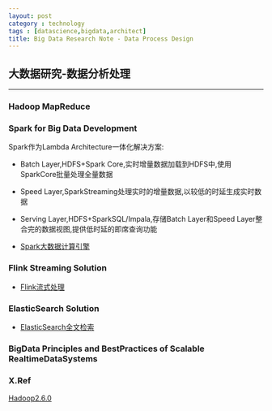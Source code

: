 ```yaml
---
layout: post
category : technology
tags : [datascience,bigdata,architect]
title: Big Data Research Note - Data Process Design
---
```


## 大数据研究-数据分析处理
------------------------------------------------------------

### Hadoop MapReduce

### Spark for Big Data Development

Spark作为Lambda Architecture一体化解决方案:

- Batch Layer,HDFS+Spark Core,实时增量数据加载到HDFS中,使用SparkCore批量处理全量数据
- Speed Layer,SparkStreaming处理实时的增量数据,以较低的时延生成实时数据
- Serving Layer,HDFS+SparkSQL/Impala,存储Batch Layer和Speed Layer整合完的数据视图,提供低时延的即席查询功能

- [Spark大数据计算引擎](2017-03-29-spark-bigdata-arch-note.md)

### Flink Streaming Solution

- [Flink流式处理](2018-05-31-flink-research-note.md)


### ElasticSearch Solution

- [ElasticSearch全文检索](2017-01-06-elasticsearch-search-engine-architect-note.md)


### BigData Principles and BestPractices of Scalable RealtimeDataSystems






### X.Ref


[Hadoop2.6.0](http://hadoop.apache.org/docs/r2.6.0/)